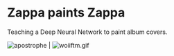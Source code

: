 # Zappa paints Zappa

Teaching a Deep Neural Network to paint album covers.

![apostrophe](./gifs/apostrophe.gif) | ![woiiftm.gif](./gifs/woiiftm.gif)
